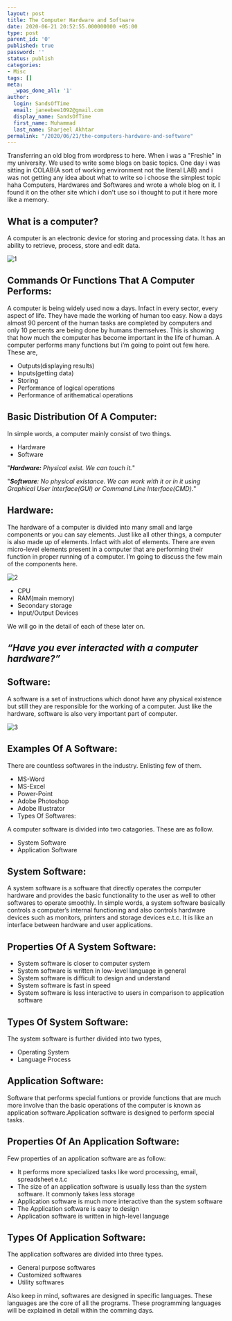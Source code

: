 ```yaml
---
layout: post
title: The Computer Hardware and Software
date: 2020-06-21 20:52:55.000000000 +05:00
type: post
parent_id: '0'
published: true
password: ''
status: publish
categories:
- Misc
tags: []
meta:
  _wpas_done_all: '1'
author:
  login: SandsOfTime
  email: janeebee1092@gmail.com
  display_name: SandsOfTime
  first_name: Muhammad
  last_name: Sharjeel Akhtar
permalink: "/2020/06/21/the-computers-hardware-and-software"
---
```

Transferring an old blog from wordpress to here. When i was a "Freshie" in my university. We used to write some blogs on basic topics. One day i was sitting in COLAB(A sort of working environment not the literal LAB) and i was not getting any idea about what to write so i choose the simplest topic haha Computers, Hardwares and Softwares and wrote a whole blog on it. I found it on the other site which i don't use so i thought to put it here more like a memory. 

## What is a computer?

A computer is an electronic device for storing and processing data. It has an ability to retrieve, process, store and edit data.

![1](/assets/images/clt/the-computers-hardware-and-software/1.png)

## Commands Or Functions That A Computer Performs:

A computer is being widely used now a days. Infact in every sector, every aspect of life. They have made the working of human too easy. Now a days almost 90 percent of the human tasks are completed by computers and only 10 percents are being done by humans themselves. This is showing that how much the computer has become important in the life of human. A computer performs many functions but i’m going to point out few here. These are,

* Outputs(displaying results)
* Inputs(getting data)
* Storing
* Performance of logical operations
* Performance of arithematical operations

## Basic Distribution Of A Computer:

In simple words, a computer mainly consist of two things.

* Hardware
* Software

"_**Hardware:** Physical exist. We can touch it._"

"_**Software**: No physical existance. We can work with it or in it using Graphical User Interface(GUI) or Command Line Interface(CMD)._"

## Hardware:

The hardware of a computer is divided into many small and large components or you can say elements. Just like all other things, a computer is also made up of elements. Infact with alot of elements. There are even micro-level elements present in a computer that are performing their function in proper running of a computer. I’m going to discuss the few main of the components here.

![2](/assets/images/clt/the-computers-hardware-and-software/2.png)

* CPU
* RAM(main memory)
* Secondary storage
* Input/Output Devices

We will go in the detail of each of these later on.

## _“Have you ever interacted with a computer hardware?”_

## Software:

A software is a set of instructions which donot have any physical existence but still they are responsible for the working of a computer. Just like the hardware, software is also very important part of computer.

![3](/assets/images/clt/the-computers-hardware-and-software/3.png)

## Examples Of A Software:

There are countless softwares in the industry. Enlisting few of them.

* MS-Word
* MS-Excel
* Power-Point
* Adobe Photoshop
* Adobe Illustrator
* Types Of Softwares:

A computer software is divided into two catagories. These are as follow.

* System Software
* Application Software

## System Software:

A system software is a software that directly operates the computer hardware and provides the basic functionality to the user as well to other softwares to operate smoothly. In simple words, a system software basically controls a computer’s internal functioning and also controls hardware devices such as monitors, printers and storage devices e.t.c. It is like an interface between hardware and user applications.

## Properties Of A System Software:

* System software is closer to computer system
* System software is written in low-level language in general
* System software is difficult to design and understand
* System software is fast in speed
* System software is less interactive to users in comparison to application software

## Types Of System Software:

The system software is further divided into two types,

* Operating System
* Language Process

## Application Software:

Software that performs special funtions or provide functions that are much more involve than the basic operations of the computer is known as application software.Application software is designed to perform special tasks.

## Properties Of An Application Software:

Few properties of an application software are as follow:

* It performs more specialized tasks like word processing, email, spreadsheet e.t.c
* The size of an application software is usually less than the system software. It commonly takes less storage
* Application software is much more interactive than the system software
* The Application software is easy to design
* Application software is written in high-level language

## Types Of Application Software:

The application softwares are divided into three types.

* General purpose softwares
* Customized softwares
* Utility softwares

Also keep in mind, softwares are designed in specific languages. These languages are the core of all the programs. These programming languages will be explained in detail within the comming days.